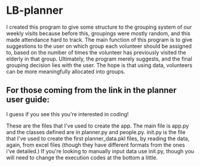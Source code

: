 # LB-planner

I created this program to give some structure to the grouping system of our weekly visits because before this, groupings were mostly random, and this made attendance hard to track. 
The main function of this program is to give suggestions to the user on which group each volunteer should be assigned to, based on the number of times the volunteer has previously visited the elderly in that group. Ultimately, the program merely suggests, and the final grouping decision lies with the user. The hope is that using data, volunteers can be more meaningfully allocated into groups.

## For those coming from the link in the planner user guide:
I guess if you see this you're interested in coding!

These are the files that I've used to create the app. The main file is app.py and the classes defined are in planner.py and people.py.
init.py is the file that I've used to create the first planner_data.pkl files, by reading the data, again, from excel files (though they have different formats from the ones i've detailed.)
If you're looking to manually input data use init.py, though you will need to change the execution codes at the bottom a little.
